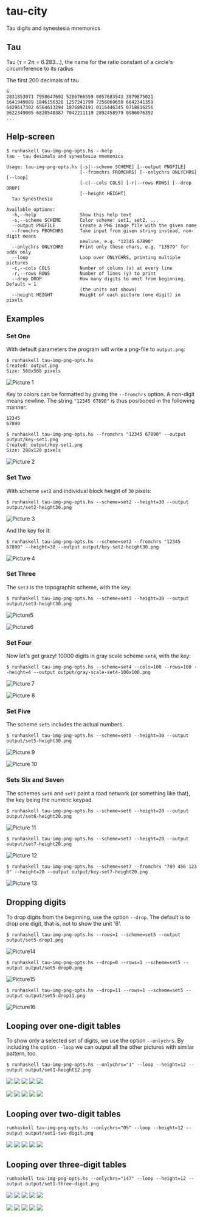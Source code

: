 # tau-city

Tau digits and synestesia mnemonics 

## Tau

Tau (τ = 2π = 6.283...), the name for the ratio constant of a circle's circumference to its radius

The first 200 decimals of tau 

```
6.
2831853071 7958647692 5286766559 0057683943 3879875021 
1641949889 1846156328 1257241799 7256069650 6842341359 
6429617302 6564613294 1876892191 0116446345 0718816256 
9622349005 6820540387 7042211119 2892458979 0986076392 
...
```

## Help-screen

```
$ runhaskell tau-img-png-opts.hs --help
tau - tau desimals and synestesia mnemonics

Usage: tau-img-png-opts.hs [-s|--scheme SCHEME] [--output PNGFILE]
                           [--fromchrs FROMCHRS] [--onlychrs ONLYCHRS] [--loop]
                           [-c|--cols COLS] [-r|--rows ROWS] [--drop DROP]
                           [--height HEIGHT]
  Tau Synesthesia

Available options:
  -h,--help                Show this help text
  -s,--scheme SCHEME       Color scheme: set1, set2, ...
  --output PNGFILE         Create a PNG image file with the given name
  --fromchrs FROMCHRS      Take input from given string instead, non-digit means
                           newline, e.g. "12345 67890"
  --onlychrs ONLYCHRS      Print only these chars, e.g. "13579" for odds only
  --loop                   Loop over ONLYCHRS, printing multiple pictures
  -c,--cols COLS           Number of colums (x) at every line
  -r,--rows ROWS           Number of lines (y) to print
  --drop DROP              How many digits to omit from beginning. Default = 1
                           (the units not shown)
  --height HEIGHT          Height of each picture (one digit) in pixels
```

## Examples

### Set One

With default parameters the program will write a png-file to `output.png`:

```
$ runhaskell tau-img-png-opts.hs
Created: output.png
Size: 568x568 pixels
```

![Picture 1](output/output.png)

Key to colors can be formatted by giving the `--fromchrs` option. A non-digit  means newline.  The string `"12345 67890"` is thus positioned in the following manner:

```
12345
67890
```

```
$ runhaskell tau-img-png-opts.hs --fromchrs "12345 67890" --output output/key-set1.png
Created: output/key-set1.png
Size: 288x120 pixels
```

![Picture 2](output/key-set1.png)

### Set Two

With scheme `set2` and individual block height of `30` pixels:

```
$ runhaskell tau-img-png-opts.hs --scheme=set2 --height=30 --output output/set2-height30.png
```

![Picture 3](output/set2-height30.png)

And the key for it:

```
$ runhaskell tau-img-png-opts.hs --scheme=set2 --fromchrs "12345 67890" --height=30 --output output/key-set2-height30.png
```

![Picture 4](output/key-set2-height30.png)

### Set Three

The `set3` is the topographic scheme, with the key:

```
$ runhaskell tau-img-png-opts.hs --scheme=set3 --height=30 --output output/set3-height30.png
```

![Picture5](output/set3-height30.png)

![Picture6](output/key-set3-height30.png)

### Set Four

Now let's get grazy! 10000 digits in gray scale scheme `set4`, with the key:

```
$ runhaskell tau-img-png-opts.hs --scheme=set4 --cols=100 --rows=100 --height=4 --output output/gray-scale-set4-100x100.png
```

![Picture 7](output/gray-scale-set4-100x100.png)

![Picture 8](output/key-set4-height30.png)

### Set Five

The scheme `set5` includes the actual numbers.

```
$ runhaskell tau-img-png-opts.hs --scheme=set5 --height=30 --output output/set5-height30.png
```

![Picture 9](output/set5-height30.png)

![Picture 10](output/key-set5-height30.png)

### Sets Six and Seven

The schemes `set6` and `set7` paint a road network (or something like that), the key being the numeric keypad.

```
$ runhaskell tau-img-png-opts.hs --scheme=set6 --height=20 --output output/set6-height20.png
```

![Picture 11](output/set6-height20.png)

```
$ runhaskell tau-img-png-opts.hs --scheme=set7 --height=20 --output output/set7-height20.png
```

![Picture 12](output/set7-height20.png)

```
$ runhaskell tau-img-png-opts.hs --scheme=set7 --fromchrs "789 456 123 0" --height=20 --output output/key-set7-height20.png
```

![Picture 13](output/key-set7-height20.png)

## Dropping digits

To drop digits from the beginning, use the option `--drop`. The default is to drop one digit, that is, not to show the unit '6'.

```
$ runhaskell tau-img-png-opts.hs --rows=1 --scheme=set5 --output output/set5-drop1.png
```

![Picture14](output/set5-drop1.png)

```
$ runhaskell tau-img-png-opts.hs --drop=0 --rows=1 --scheme=set5 --output output/set5-drop0.png
```

![Picture15](output/set5-drop0.png)

```
$ runhaskell tau-img-png-opts.hs --drop=11 --rows=1 --scheme=set5 --output output/set5-drop11.png
```

![Picture16](output/set5-drop11.png)

## Looping over one-digit tables

To show only a selected set of digits, we use the option `--onlychrs`. By including the option `--loop` we can output all the other pictures with similar pattern, too.

```
$ runhaskell tau-img-png-opts.hs --onlychrs="1" --loop --height=12 --output output/set1-height12.png
```

![](output/set1-height12-1.png) ![](output/set1-height12-2.png) ![](output/set1-height12-3.png) ![](output/set1-height12-4.png) ![](output/set1-height12-5.png) 

![](output/set1-height12-6.png) ![](output/set1-height12-7.png) ![](output/set1-height12-8.png) ![](output/set1-height12-9.png) ![](output/set1-height12-0.png) 

## Looping over two-digit tables

```
runhaskell tau-img-png-opts.hs --onlychrs="05" --loop --height=12 --output output/set1-two-digit.png
```

![](output/set1-two-digit-05.png) ![](output/set1-two-digit-16.png) ![](output/set1-two-digit-27.png) ![](output/set1-two-digit-38.png) ![](output/set1-two-digit-49.png)


## Looping over three-digit tables

```
runhaskell tau-img-png-opts.hs --onlychrs="147" --loop --height=12 --output output/set1-three-digit.png
```

![](output/set1-three-digit-147.png) ![](output/set1-three-digit-258.png) ![](output/set1-three-digit-369.png) ![](output/set1-three-digit-047.png) ![](output/set1-three-digit-158.png)

![](output/set1-three-digit-269.png) ![](output/set1-three-digit-037.png) ![](output/set1-three-digit-148.png) ![](output/set1-three-digit-259.png) ![](output/set1-three-digit-036.png)

